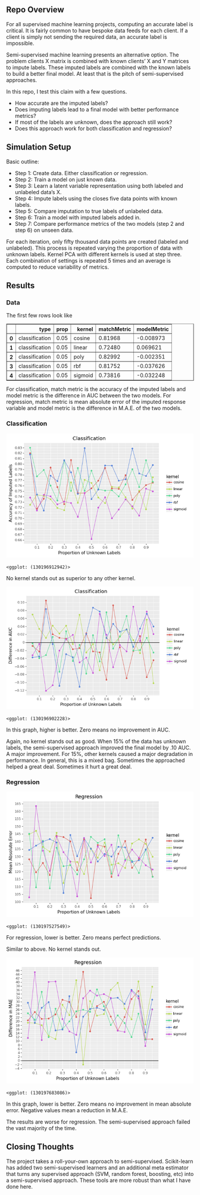 
## Repo Overview

For all supervised machine learning projects, computing an accurate
label is critical. It is fairly common to have bespoke data feeds for
each client. If a client is simply not sending the required data, an
accurate label is impossible.

Semi-supervised machine learning presents an alternative option. The
problem clients X matrix is combined with known clients’ X and Y
matrices to impute labels. These imputed labels are combined with the
known labels to build a better final model. At least that is the pitch
of semi-supervised approaches.

In this repo, I test this claim with a few questions.

- How accurate are the imputed labels?
- Does imputing labels lead to a final model with better performance
  metrics?
- If most of the labels are unknown, does the approach still work?
- Does this approach work for both classification and regression?

## Simulation Setup

Basic outline:

- Step 1: Create data. Either classification or regression.
- Step 2: Train a model on just known data.
- Step 3: Learn a latent variable representation using both labeled and
  unlabeled data’s X.
- Step 4: Impute labels using the closes five data points with known
  labels.
- Step 5: Compare imputation to true labels of unlabeled data.
- Step 6: Train a model with imputed labels added in.
- Step 7: Compare performance metrics of the two models (step 2 and
  step 6) on unseen data.

For each iteration, only fifty thousand data points are created (labeled
and unlabeled). This process is repeated varying the proportion of data
with unknown labels. Kernel PCA with different kernels is used at step
three. Each combination of settings is repeated 5 times and an average
is computed to reduce variability of metrics.

## Results

### Data

The first few rows look like

<div>
<style scoped>
    .dataframe tbody tr th:only-of-type {
        vertical-align: middle;
    }

    .dataframe tbody tr th {
        vertical-align: top;
    }

    .dataframe thead th {
        text-align: right;
    }
</style>
<table border="1" class="dataframe">
  <thead>
    <tr style="text-align: right;">
      <th></th>
      <th>type</th>
      <th>prop</th>
      <th>kernel</th>
      <th>matchMetric</th>
      <th>modelMetric</th>
    </tr>
  </thead>
  <tbody>
    <tr>
      <th>0</th>
      <td>classification</td>
      <td>0.05</td>
      <td>cosine</td>
      <td>0.81968</td>
      <td>-0.008973</td>
    </tr>
    <tr>
      <th>1</th>
      <td>classification</td>
      <td>0.05</td>
      <td>linear</td>
      <td>0.72480</td>
      <td>0.069621</td>
    </tr>
    <tr>
      <th>2</th>
      <td>classification</td>
      <td>0.05</td>
      <td>poly</td>
      <td>0.82992</td>
      <td>-0.002351</td>
    </tr>
    <tr>
      <th>3</th>
      <td>classification</td>
      <td>0.05</td>
      <td>rbf</td>
      <td>0.81752</td>
      <td>-0.037626</td>
    </tr>
    <tr>
      <th>4</th>
      <td>classification</td>
      <td>0.05</td>
      <td>sigmoid</td>
      <td>0.73816</td>
      <td>-0.032248</td>
    </tr>
  </tbody>
</table>
</div>

For classification, match metric is the accuracy of the imputed labels
and model metric is the difference in AUC between the two models. For
regression, match metric is mean absolute error of the imputed response
variable and model metric is the difference in M.A.E. of the two models.

### Classification

![](README_files/figure-commonmark/cell-4-output-1.png)

    <ggplot: (130196912942)>

No kernel stands out as superior to any other kernel.

![](README_files/figure-commonmark/cell-5-output-1.png)

    <ggplot: (130196902228)>

In this graph, higher is better. Zero means no improvement in AUC.

Again, no kernel stands out as good. When 15% of the data has unknown
labels, the semi-supervised approach improved the final model by .10
AUC. A major improvement. For 15%, other kernels caused a major
degradation in performance. In general, this is a mixed bag. Sometimes
the approached helped a great deal. Sometimes it hurt a great deal.

### Regression

![](README_files/figure-commonmark/cell-6-output-1.png)

    <ggplot: (130197527549)>

For regression, lower is better. Zero means perfect predictions.

Similar to above. No kernel stands out.

![](README_files/figure-commonmark/cell-7-output-1.png)

    <ggplot: (130197683086)>

In this graph, lower is better. Zero means no improvement in mean
absolute error. Negative values mean a reduction in M.A.E.

The results are worse for regression. The semi-supervised approach
failed the vast majority of the time.

## Closing Thoughts

The project takes a roll-your-own approach to semi-supervised.
Scikit-learn has added two semi-supervised learners and an additional
meta estimator that turns any supervised approach (SVM, random forest,
boosting, etc) into a semi-supervised approach. These tools are more
robust than what I have done here.
